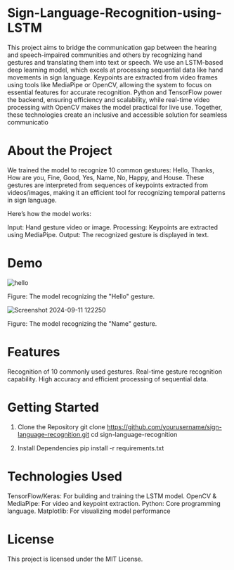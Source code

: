 # Sign-Language-Recognition-using-LSTM

This project aims to bridge the communication gap between the hearing and speech-impaired communities and others by recognizing hand gestures and translating them into text or speech. We use an LSTM-based deep learning model, which excels at processing sequential data like hand movements in sign language. Keypoints are extracted from video frames using tools like MediaPipe or OpenCV, allowing the system to focus on essential features for accurate recognition. Python and TensorFlow power the backend, ensuring efficiency and scalability, while real-time video processing with OpenCV makes the model practical for live use. Together, these technologies create an inclusive and accessible solution for seamless communicatio

# About the Project

We trained the model to recognize 10 common gestures:
Hello, Thanks, How are you, Fine, Good, Yes, Name, No, Happy, and House.
These gestures are interpreted from sequences of keypoints extracted from videos/images, making it an efficient tool for recognizing temporal patterns in sign language.

Here’s how the model works:

Input: Hand gesture video or image.
Processing: Keypoints are extracted using MediaPipe.
Output: The recognized gesture is displayed in text.

# Demo

![hello](https://github.com/user-attachments/assets/e4376cb4-1588-48f4-8779-ba1145583816)

Figure: The model recognizing the "Hello" gesture.

![Screenshot 2024-09-11 122250](https://github.com/user-attachments/assets/9b275b8f-0f3e-41b8-be4e-a9f584b3b9d4)

Figure: The model recognizing the "Name" gesture.

# Features

Recognition of 10 commonly used gestures.
Real-time gesture recognition capability.
High accuracy and efficient processing of sequential data.

# Getting Started

1. Clone the Repository
git clone https://github.com/yourusername/sign-language-recognition.git
cd sign-language-recognition

2. Install Dependencies
pip install -r requirements.txt

# Technologies Used

TensorFlow/Keras: For building and training the LSTM model.
OpenCV & MediaPipe: For video and keypoint extraction.
Python: Core programming language.
Matplotlib: For visualizing model performance

# License

This project is licensed under the MIT License.
